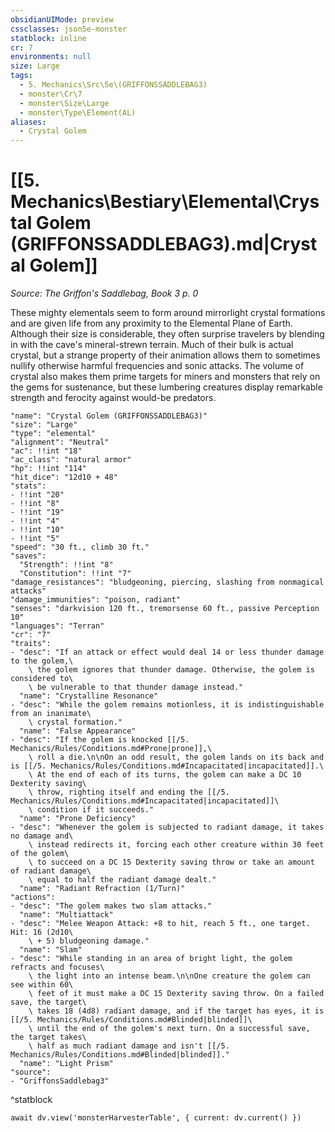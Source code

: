 ```yaml
---
obsidianUIMode: preview
cssclasses: json5e-monster
statblock: inline
cr: 7
environments: null
size: Large
tags:
  - 5. Mechanics\Src\5e\(GRIFFONSSADDLEBAG3)
  - monster\Cr\7
  - monster\Size\Large
  - monster\Type\Element(AL)
aliases:
  - Crystal Golem
---
```

# [[5. Mechanics\Bestiary\Elemental\Crystal Golem (GRIFFONSSADDLEBAG3).md|Crystal Golem]]
*Source: The Griffon's Saddlebag, Book 3 p. 0*

These mighty elementals seem to form around mirrorlight crystal formations and are given life from any proximity to the Elemental Plane of Earth. Although their size is considerable, they often surprise travelers by blending in with the cave's mineral-strewn terrain. Much of their bulk is actual crystal, but a strange property of their animation allows them to sometimes nullify otherwise harmful frequencies and sonic attacks. The volume of crystal also makes them prime targets for miners and monsters that rely on the gems for sustenance, but these lumbering creatures display remarkable strength and ferocity against would-be predators.

```statblock
"name": "Crystal Golem (GRIFFONSSADDLEBAG3)"
"size": "Large"
"type": "elemental"
"alignment": "Neutral"
"ac": !!int "18"
"ac_class": "natural armor"
"hp": !!int "114"
"hit_dice": "12d10 + 48"
"stats":
- !!int "20"
- !!int "8"
- !!int "19"
- !!int "4"
- !!int "10"
- !!int "5"
"speed": "30 ft., climb 30 ft."
"saves":
  "Strength": !!int "8"
  "Constitution": !!int "7"
"damage_resistances": "bludgeoning, piercing, slashing from nonmagical attacks"
"damage_immunities": "poison, radiant"
"senses": "darkvision 120 ft., tremorsense 60 ft., passive Perception 10"
"languages": "Terran"
"cr": "7"
"traits":
- "desc": "If an attack or effect would deal 14 or less thunder damage to the golem,\
    \ the golem ignores that thunder damage. Otherwise, the golem is considered to\
    \ be vulnerable to that thunder damage instead."
  "name": "Crystalline Resonance"
- "desc": "While the golem remains motionless, it is indistinguishable from an inanimate\
    \ crystal formation."
  "name": "False Appearance"
- "desc": "If the golem is knocked [[/5. Mechanics/Rules/Conditions.md#Prone|prone]],\
    \ roll a die.\n\nOn an odd result, the golem lands on its back and is [[/5. Mechanics/Rules/Conditions.md#Incapacitated|incapacitated]].\
    \ At the end of each of its turns, the golem can make a DC 10 Dexterity saving\
    \ throw, righting itself and ending the [[/5. Mechanics/Rules/Conditions.md#Incapacitated|incapacitated]]\
    \ condition if it succeeds."
  "name": "Prone Deficiency"
- "desc": "Whenever the golem is subjected to radiant damage, it takes no damage and\
    \ instead redirects it, forcing each other creature within 30 feet of the golem\
    \ to succeed on a DC 15 Dexterity saving throw or take an amount of radiant damage\
    \ equal to half the radiant damage dealt."
  "name": "Radiant Refraction (1/Turn)"
"actions":
- "desc": "The golem makes two slam attacks."
  "name": "Multiattack"
- "desc": "Melee Weapon Attack: +8 to hit, reach 5 ft., one target. Hit: 16 (2d10\
    \ + 5) bludgeoning damage."
  "name": "Slam"
- "desc": "While standing in an area of bright light, the golem refracts and focuses\
    \ the light into an intense beam.\n\nOne creature the golem can see within 60\
    \ feet of it must make a DC 15 Dexterity saving throw. On a failed save, the target\
    \ takes 18 (4d8) radiant damage, and if the target has eyes, it is [[/5. Mechanics/Rules/Conditions.md#Blinded|blinded]]\
    \ until the end of the golem's next turn. On a successful save, the target takes\
    \ half as much radiant damage and isn't [[/5. Mechanics/Rules/Conditions.md#Blinded|blinded]]."
  "name": "Light Prism"
"source":
- "GriffonsSaddlebag3"
```
^statblock

```dataviewjs
await dv.view('monsterHarvesterTable', { current: dv.current() })
```
